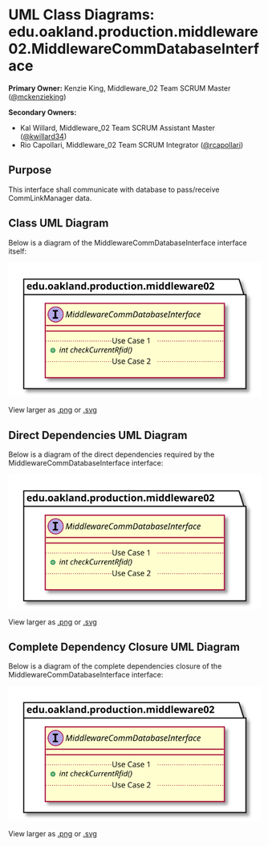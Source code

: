 # UML Class Diagrams: edu.oakland.production.middleware02.MiddlewareCommDatabaseInterface

**Primary Owner:** Kenzie King, Middleware_02 Team SCRUM Master ([@mckenzieking](https://github.com/mckenzieking/))

**Secondary Owners:**

- Kal Willard, Middleware_02 Team SCRUM Assistant Master ([@kwillard34](https://github.com/kwillard34/))
- Rio Capollari, Middleware_02 Team SCRUM Integrator ([@rcapollari](https://github.com/rcapollari/))

## Purpose

This interface shall communicate with database to pass/receive CommLinkManager data.

## Class UML Diagram

Below is a diagram of the MiddlewareCommDatabaseInterface interface itself:

![MiddlewareCommDatabaseInterface](./MiddlewareCommDatabaseInterface.svg)

View larger as [.png](./MiddlewareCommDatabaseInterface.png) or [.svg](./MiddlewareCommDatabaseInterface.svg)

## Direct Dependencies UML Diagram

Below is a diagram of the direct dependencies required by the MiddlewareCommDatabaseInterface interface:

![MiddlewareCommDatabaseInterface Direct Dependencies](./MiddlewareCommDatabaseInterface_DirectDependencies.svg)

View larger as [.png](./MiddlewareCommDatabaseInterface_DirectDependencies.png) or [.svg](./MiddlewareCommDatabaseInterface_DirectDependencies.svg)

## Complete Dependency Closure UML Diagram

Below is a diagram of the complete dependencies closure of the MiddlewareCommDatabaseInterface interface:

![MiddlewareCommDatabaseInterface Dependency Closure](./MiddlewareCommDatabaseInterface_Closure.svg)

View larger as [.png](./MiddlewareCommDatabaseInterface_Closure.png) or [.svg](./MiddlewareCommDatabaseInterface_Closure.svg)
